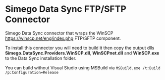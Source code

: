 # Simego Data Sync FTP/SFTP Connector

Simego Data Sync connector that wraps the WinSCP https://winscp.net/eng/index.php FTP/SFTP component.

To install this connector you will need to build it then copy the output dlls **Simego.DataSync.Providers.WinSCP.dll**, **WinSCPnet.dll** and **WinSCP.exe** to the Data Sync installation folder.

You can build without Visual Studio using MSBuild via ``MSBuild.exe /t:Build /p:Configuration=Release``

